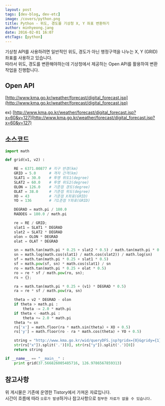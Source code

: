 ```yaml
---
layout: post
tags: [dev-blog, dev-etc]
image: /covers/python.png
title: Python - 위도, 경도를 기상청 X, Y 좌표 변환하기
author: minhyeong.jang
date: 2016-02-01 16:07
etcTags: [python]
---
```


기상청 API를 사용하려면 일반적인 위도, 경도가 아닌 행정구역을 나누는 X, Y (GRID) 좌표를 사용하고 있습니다.  
따라서 위도, 경도를 변환해야하는데 기상청에서 제공하는 Open API를 활용하여 변환 작업을 진행합니다.

## Open API

[http://www.kma.go.kr/weather/forecast/digital_forecast.jsp](http://www.kma.go.kr/weather/forecast/digital_forecast.jsp)

ex) [http://www.kma.go.kr/weather/forecast/digital_forecast.jsp?x=60&y=127](http://www.kma.go.kr/weather/forecast/digital_forecast.jsp?x=60&y=127)

## 소스코드

```python
import math

def grid(v1, v2) :

    RE = 6371.00877 # 지구 반경(km)
    GRID = 5.0      # 격자 간격(km)
    SLAT1 = 30.0    # 투영 위도1(degree)
    SLAT2 = 60.0    # 투영 위도2(degree)
    OLON = 126.0    # 기준점 경도(degree)
    OLAT = 38.0     # 기준점 위도(degree)
    XO = 43         # 기준점 X좌표(GRID)
    YO = 136        # 기1준점 Y좌표(GRID)

    DEGRAD = math.pi / 180.0
    RADDEG = 180.0 / math.pi

    re = RE / GRID;
    slat1 = SLAT1 * DEGRAD
    slat2 = SLAT2 * DEGRAD
    olon = OLON * DEGRAD
    olat = OLAT * DEGRAD

    sn = math.tan(math.pi * 0.25 + slat2 * 0.5) / math.tan(math.pi * 0.25 + slat1 * 0.5)
    sn = math.log(math.cos(slat1) / math.cos(slat2)) / math.log(sn)
    sf = math.tan(math.pi * 0.25 + slat1 * 0.5)
    sf = math.pow(sf, sn) * math.cos(slat1) / sn
    ro = math.tan(math.pi * 0.25 + olat * 0.5)
    ro = re * sf / math.pow(ro, sn);
    rs = {};

    ra = math.tan(math.pi * 0.25 + (v1) * DEGRAD * 0.5)
    ra = re * sf / math.pow(ra, sn)

    theta = v2 * DEGRAD - olon
    if theta > math.pi :
        theta -= 2.0 * math.pi
    if theta < -math.pi :
        theta += 2.0 * math.pi
    theta *= sn
    rs['x'] = math.floor(ra * math.sin(theta) + XO + 0.5)
    rs['y'] = math.floor(ro - ra * math.cos(theta) + YO + 0.5)

    string = "http://www.kma.go.kr/wid/queryDFS.jsp?gridx={0}&gridy={1}".format(
    str(rs["x"]).split('.')[0], str(rs["y"]).split('.')[0])
    return string

if __name__ == "__main__" :
    print grid(37.566826005485716, 126.9786567859313)
```

## 참고사항

위 게시물은 기존에 운영한 Tistory에서 가져온 자료입니다.  
시간이 흐름에 따라 `오류가 발생`하거나 참고사항으로 `첨부한 자료가 없을 수 있습니다.`
